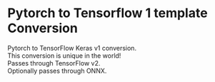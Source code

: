 # Pytorch to Tensorflow 1 template Conversion
Pytorch to TensorFlow Keras v1 conversion. \
This conversion is unique in the world! \
Passes through TensorFlow v2. \
Optionally passes through ONNX. 
